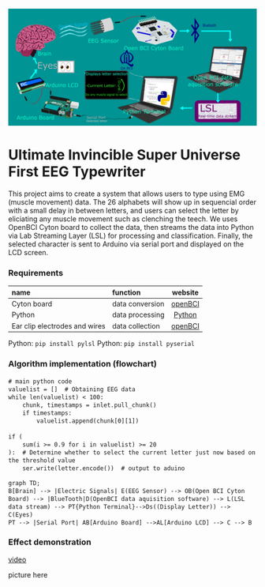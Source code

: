 ![flowchart](https://github.com/QABCI/EMG-Speller-/blob/main/EMG%20Speller%20Diagram.jpg?raw=true "flowChart")
# Ultimate Invincible Super Universe First EEG Typewriter

This project aims to create a system that allows users to type using EMG (muscle movement) data. The 26 alphabets will show up in sequencial order with a small delay in between letters, and users can select the letter by eliciating any muscle movement such as clenching the teech. We uses OpenBCI Cyton board to collect the data, then streams the data into Python via Lab Streaming Layer (LSL) for processing and classification. Finally, the selected character is sent to Arduino via serial port and displayed on the LCD screen.  

### Requirements

| name        | function |  website  |
| :--------  | :-----  | :----:  |
| Cyton board | data conversion|[openBCI](https://docs.openbci.com/GettingStarted/Boards/CytonGS/)|
| Python | data processing|[Python](https://www.python.org/downloads/)|
| Ear clip electrodes and wires | data collection|[openBCI](https://docs.openbci.com/GettingStarted/Boards/CytonGS/)|

Python: `pip install pylsl`
Python: `pip install pyserial`

### Algorithm implementation (flowchart)

````
# main python code
valuelist = []  # Obtaining EEG data
while len(valuelist) < 100:
    chunk, timestamps = inlet.pull_chunk()
    if timestamps:
        valuelist.append(chunk[0][1])

if (
    sum(i >= 0.9 for i in valuelist) >= 20
):  # Determine whether to select the current letter just now based on the threshold value
    ser.write(letter.encode())  # output to aduino
````

```mermaid
graph TD;
B[Brain] --> |Electric Signals| E(EEG Sensor) --> OB(Open BCI Cyton Board) --> |BlueTooth|D(OpenBCI data aquisition software) --> L(LSL data stream) --> PT{Python Terminal}-->Ds((Display Letter)) --> C(Eyes)
PT --> |Serial Port| AB[Arduino Board] -->AL[Arduino LCD] --> C --> B
```


### Effect demonstration

[video](https://b23.tv/h7tQ6Z3)

picture here
